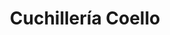 ---
title: "Cuchillería Coello"
url: /vitoria-gasteiz/cuchilleria-coello/
shop: menaje del hogar
---